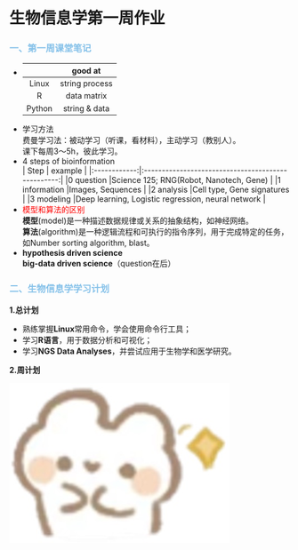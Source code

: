 # 生物信息学第一周作业
### <span style="color: #85C1E9;">一、第一周课堂笔记</span>
  * |      |good at       |
    |:----:|:------------:|
    |Linux |string process|
    |R     |data matrix   |
    |Python|string & data |
  * 学习方法<br>
    费曼学习法：被动学习（听课，看材料），主动学习（教别人）。<br>
    课下每周3～5h，彼此学习。<br>
  * 4 steps of bioinformation<br>
    | Step         |                example                             |
    |:------------:|:--------------------------------------------------:|
    |0 question    |Science 125; RNG(Robot, Nanotech, Gene)             |
    |1 information |Images, Sequences                                   |
    |2 analysis    |Cell type, Gene signatures                          |
    |3 modeling    |Deep learning, Logistic regression, neural network  |
  * <span style="color: red;">模型和算法的区别</span><br>
    **模型**(model)是一种描述数据规律或关系的抽象结构，如神经网络。<br>
    **算法**(algorithm)是一种逻辑流程和可执行的指令序列，用于完成特定的任务，如Number sorting algorithm, blast。<br>
  * **hypothesis driven science**<br>
    **big-data driven science**（question在后）<br>
###  <span style="color: #85C1E9;">二、生物信息学学习计划</span>
**1.总计划**
  * 熟练掌握**Linux**常用命令，学会使用命令行工具；
  * 学习**R语言**，用于数据分析和可视化；
  * 学习**NGS Data Analyses**，并尝试应用于生物学和医学研究。

**2.周计划**  
   
![可爱兔子](https://github.com/Joyee001/2025bioinfo/raw/main/images/兔子笑.jpg)
